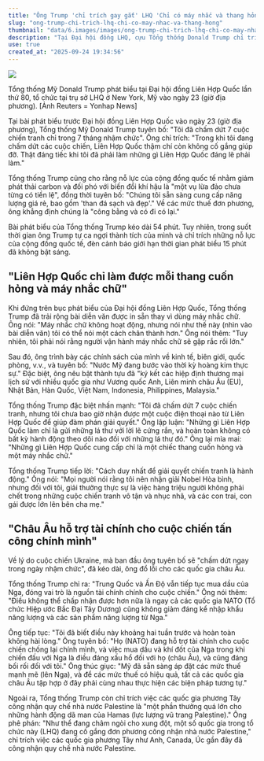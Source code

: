 ```yaml
---
title: "Ông Trump 'chỉ trích gay gắt' LHQ 'Chỉ có máy nhắc và thang hỏng'"
slug: "ong-trump-chi-trich-lhq-chi-co-may-nhac-va-thang-hong"
thumbnail: "data/6.images/images/ong-trump-chi-trich-lhq-chi-co-may-nhac-va-thang-hong.webp"
description: "Tại Đại hội đồng LHQ, cựu Tổng thống Donald Trump chỉ trích gay gắt LHQ không giúp chấm dứt chiến tranh, tự hào về thành tựu của mình, và đổ lỗi cho châu Âu tài trợ cho cuộc chiến Ukraine."
use: true
created_at: "2025-09-24 19:34:56"
---
```


![](/images/20250924-00000004-cnippou-000-1-view.webp)

Tổng thống Mỹ Donald Trump phát biểu tại Đại hội đồng Liên Hợp Quốc lần thứ 80, tổ chức tại trụ sở LHQ ở New York, Mỹ vào ngày 23 (giờ địa phương). [Ảnh Reuters = Yonhap News]

Tại bài phát biểu trước Đại hội đồng Liên Hợp Quốc vào ngày 23 (giờ địa phương), Tổng thống Mỹ Donald Trump tuyên bố: "Tôi đã chấm dứt 7 cuộc chiến tranh chỉ trong 7 tháng nhậm chức". Ông chỉ trích: "Trong khi tôi đang chấm dứt các cuộc chiến, Liên Hợp Quốc thậm chí còn không cố gắng giúp đỡ. Thật đáng tiếc khi tôi đã phải làm những gì Liên Hợp Quốc đáng lẽ phải làm."

Tổng thống Trump cũng cho rằng nỗ lực của cộng đồng quốc tế nhằm giảm phát thải carbon và đối phó với biến đổi khí hậu là "một vụ lừa đảo chưa từng có tiền lệ", đồng thời tuyên bố: "Chúng tôi sẵn sàng cung cấp năng lượng giá rẻ, bao gồm 'than đá sạch và đẹp'." Về các mức thuế đơn phương, ông khẳng định chúng là "công bằng và có đi có lại."

Bài phát biểu của Tổng thống Trump kéo dài 54 phút. Tuy nhiên, trong suốt thời gian ông Trump tự ca ngợi thành tích của mình và chỉ trích những nỗ lực của cộng đồng quốc tế, đèn cảnh báo giới hạn thời gian phát biểu 15 phút đã không bật sáng.

## "Liên Hợp Quốc chỉ làm được mỗi thang cuốn hỏng và máy nhắc chữ"

Khi đứng trên bục phát biểu của Đại hội đồng Liên Hợp Quốc, Tổng thống Trump đã trải rộng bài diễn văn được in sẵn thay vì dùng máy nhắc chữ. Ông nói: "Máy nhắc chữ không hoạt động, nhưng nói như thế này (nhìn vào bài diễn văn) tôi có thể nói một cách chân thành hơn." Ông nói thêm: "Tuy nhiên, tôi phải nói rằng người vận hành máy nhắc chữ sẽ gặp rắc rối lớn."

Sau đó, ông trình bày các chính sách của mình về kinh tế, biên giới, quốc phòng, v.v., và tuyên bố: "Nước Mỹ đang bước vào thời kỳ hoàng kim thực sự." Đặc biệt, ông nêu bật thành tựu đã "ký kết các hiệp định thương mại lịch sử với nhiều quốc gia như Vương quốc Anh, Liên minh châu Âu (EU), Nhật Bản, Hàn Quốc, Việt Nam, Indonesia, Philippines, Malaysia."

Tổng thống Trump đặc biệt nhấn mạnh: "Tôi đã chấm dứt 7 cuộc chiến tranh, nhưng tôi chưa bao giờ nhận được một cuộc điện thoại nào từ Liên Hợp Quốc để giúp đàm phán giải quyết." Ông lập luận: "Những gì Liên Hợp Quốc làm chỉ là gửi những lá thư với lời lẽ cứng rắn, và hoàn toàn không có bất kỳ hành động theo dõi nào đối với những lá thư đó." Ông lại mỉa mai: "Những gì Liên Hợp Quốc cung cấp chỉ là một chiếc thang cuốn hỏng và một máy nhắc chữ."

Tổng thống Trump tiếp lời: "Cách duy nhất để giải quyết chiến tranh là hành động." Ông nói: "Mọi người nói rằng tôi nên nhận giải Nobel Hòa bình, nhưng đối với tôi, giải thưởng thực sự là việc hàng triệu người không phải chết trong những cuộc chiến tranh vô tận và nhục nhã, và các con trai, con gái được lớn lên bên cha mẹ."

## "Châu Âu hỗ trợ tài chính cho cuộc chiến tấn công chính mình"

Về lý do cuộc chiến Ukraine, mà ban đầu ông tuyên bố sẽ "chấm dứt ngay trong ngày nhậm chức", đã kéo dài, ông đổ lỗi cho các quốc gia châu Âu.

Tổng thống Trump chỉ ra: "Trung Quốc và Ấn Độ vẫn tiếp tục mua dầu của Nga, đóng vai trò là nguồn tài chính chính cho cuộc chiến." Ông nói thêm: "Điều không thể chấp nhận được hơn nữa là ngay cả các quốc gia NATO (Tổ chức Hiệp ước Bắc Đại Tây Dương) cũng không giảm đáng kể nhập khẩu năng lượng và các sản phẩm năng lượng từ Nga."

Ông tiếp tục: "Tôi đã biết điều này khoảng hai tuần trước và hoàn toàn không hài lòng." Ông tuyên bố: "Họ (NATO) đang hỗ trợ tài chính cho cuộc chiến chống lại chính mình, và việc mua dầu và khí đốt của Nga trong khi chiến đấu với Nga là điều đáng xấu hổ đối với họ (châu Âu), và cũng đáng bối rối đối với tôi." Ông thúc giục: "Mỹ đã sẵn sàng áp đặt các mức thuế mạnh mẽ (lên Nga), và để các mức thuế có hiệu quả, tất cả các quốc gia châu Âu tập hợp ở đây phải cùng nhau thực hiện các biện pháp tương tự."

Ngoài ra, Tổng thống Trump còn chỉ trích việc các quốc gia phương Tây công nhận quy chế nhà nước Palestine là "một phần thưởng quá lớn cho những hành động dã man của Hamas (lực lượng vũ trang Palestine)." Ông phê phán: "Như thể đang châm ngòi cho xung đột, một số quốc gia trong tổ chức này (LHQ) đang cố gắng đơn phương công nhận nhà nước Palestine," chỉ trích việc các quốc gia phương Tây như Anh, Canada, Úc gần đây đã công nhận quy chế nhà nước Palestine.